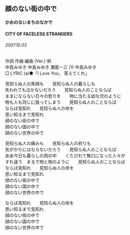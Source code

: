 ## 顔のない街の中で
#### かおのないまちのなかで
#### CITY OF FACELESS STRANGERS
###### 2007.10.03


作詞  作曲  編曲 (Ver.)   唄   
中島みゆき   中島みゆき   瀬尾一三 (1)  中島みゆき   
□ LYRIC (a)●『I Love You， 答えてくれ』   
   
見知らぬ人の笑顔も　　見知らぬ人の暮らしも   
失われても泣かないだろう　　見知らぬ人のことならば   
ままにならない日々の怒りを　　物に当たる幼な児のように   
物も人も同じに扱ってしまう　　見知らぬ人のことならば   
ならば見知れ　　見知らぬ人の命を   
思い知るまで見知れ   
顔のない街の中で   
顔のない国の中で   
顔のない世界の中で   
   
見知らぬ人の痛みも　　見知らぬ人の祈りも   
気がかりにはならないだろう　　見知らぬ人のことならば   
ああ今日も暮らしの雨の中　　くたびれて無口になった人々が   
すれ違う　まるで物と物のように　　見知らぬ人のことならば   
ならば見知れ　　見知らぬ人の命を   
思い知るまで見知れ   
顔のない街の中で   
顔のない国の中で   
顔のない世界の中で   
   
ならば見知れ　　見知らぬ人の命を   
思い知るまで見知れ   
顔のない街の中で   
顔のない国の中で   
顔のない世界の中で   